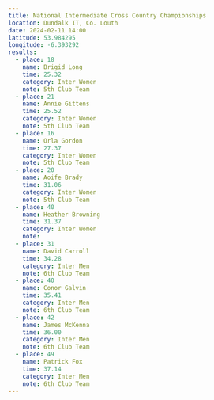 ```yaml
---
title: National Intermediate Cross Country Championships
location: Dundalk IT, Co. Louth
date: 2024-02-11 14:00
latitude: 53.984295
longitude: -6.393292
results:
  - place: 18
    name: Brigid Long
    time: 25.32
    category: Inter Women
    note: 5th Club Team
  - place: 21
    name: Annie Gittens
    time: 25.52
    category: Inter Women
    note: 5th Club Team
  - place: 16
    name: Orla Gordon
    time: 27.37
    category: Inter Women
    note: 5th Club Team
  - place: 20
    name: Aoife Brady
    time: 31.06
    category: Inter Women
    note: 5th Club Team
  - place: 40
    name: Heather Browning
    time: 31.37
    category: Inter Women
    note: 
  - place: 31
    name: David Carroll
    time: 34.28
    category: Inter Men
    note: 6th Club Team
  - place: 40
    name: Conor Galvin
    time: 35.41
    category: Inter Men
    note: 6th Club Team
  - place: 42
    name: James McKenna
    time: 36.00
    category: Inter Men
    note: 6th Club Team
  - place: 49
    name: Patrick Fox
    time: 37.14
    category: Inter Men
    note: 6th Club Team
---
```

